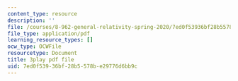 ```yaml
---
content_type: resource
description: ''
file: /courses/8-962-general-relativity-spring-2020/7ed0f53936bf28b5578be29776d6bb9c_uNWqE3LS1E.pdf
file_type: application/pdf
learning_resource_types: []
ocw_type: OCWFile
resourcetype: Document
title: 3play pdf file
uid: 7ed0f539-36bf-28b5-578b-e29776d6bb9c
---
```

